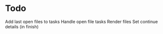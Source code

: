# Todo

Add last open files to tasks
Handle open file tasks
Render files
Set continue details (in finish)